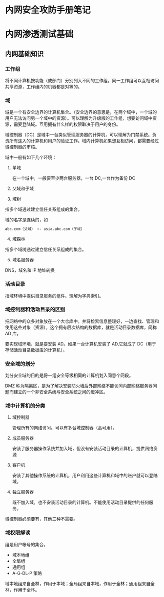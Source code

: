 # 内网安全攻防手册笔记


# 内网渗透测试基础

## 内网基础知识

### 工作组

将不同计算机按功能（或部门）分别列入不同的工作组。同一工作组可以互相访问共享资源，工作组内的机器都是对等的。

### 域

域是一个有安全边界的计算机集合。（安全边界的意思是，在两个域中，一个域的用户无法访问另一个域中的资源）。可以理解为升级版的工作组，想要访问域中资源，需要登陆域。互用拥有什么样的权限取决于用户的身份。

域控制器（DC）是域中一台类似管理服务器的计算机，可以理解为门禁系统。负责所有连入的计算机和用户的验证工作。域内计算机如果想互相访问，都需要经过域控制器的审核。

域中一般有如下几个环境：

1. 单域

    在一个域中，一般要至少两台服务器，一台 DC,一台作为备份 DC

2. 父域和子域

3. 域树

指多个域通过建立信任关系组成的集合。

域的名字是连续的，如

```bash
abc.com（父域） <- asia.abc.com（子域）
```

4. 域森林

指多个域树通过建立信任关系组成的集合。

5. 域名服务器

DNS，域名和 IP 地址转换

### 活动目录

指域环境中提供目录服务的组件。理解为字典索引。

### 域控制器和活动目录的区别

把网络中的众多对象放在一个大仓库中，并将检索信息整理好，一边查找、管理和使用这些对象（资源）。这个拥有层次结构的数据库，就是活动目录数据库，简称 AD 库。

要实现域环境，就是要安装 AD。如果一台计算机安装了 AD,它就成了 DC（用于存储活动目录数据库的计算机）。

### 安全域的划分

划分安全域的目的是将一组安全等级相同的计算机划入同意个网段。

DMZ 称为隔离区，是为了解决安装防火墙后外部网络不能访问内部网络服务器问题而建立的一个非安全系统与安全系统之间的缓冲区。

### 域中计算机的分类

1. 域控制器

    管理所有的网络访问。可以有多台域控制器（高可用）。

2. 成员服务器

    安装了服务器操作系统并加入域，但没有安装活动目录的计算机，提供网络资源

3. 客户机

    安装了其他操作系统的计算机，用户利用这些计算机和域中的账户就可以登陆域。

4. 独立服务器

    既不加入域，也不安装活动目录的计算机。不能使用活动目录提供的任何服务。

域控制器必须要有，其他三种不需要。

### 域权限解读

组是用户帐号的集合。

-   域本地组
-   全局组
-   通用组
-   A-G-DL-P 策略

域本地组来自全林，作用于本域；全局组来自本域，作用于全林；通用组来自全林，作用于全林。

